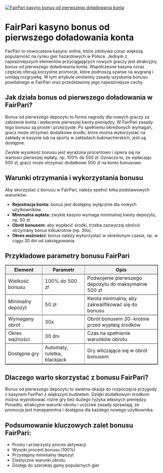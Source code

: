 [![FairPari kasyno bonus od pierwszego doładowania konta](https://123-caf.pages.dev/gitsignup.png)](https://vrmoo.ru/Bt82HjjY)

<h1>FairPari kasyno bonus od pierwszego doładowania konta</h1> <p>FairPari to nowoczesne kasyno online, które zdobywa coraz większą popularność na rynku gier hazardowych w Polsce. Jednym z najważniejszych elementów przyciągających nowych graczy jest atrakcyjny bonus od pierwszego doładowania konta. Współczesne kasyna coraz częściej oferują korzystne promocje, które podnoszą szanse na wygraną i umilają rozgrywkę. W tym artykule omówimy zasady uzyskania bonusu powitalnego w FairPari oraz przedstawimy jego najważniejsze cechy.</p>  <h2>Jak działa bonus od pierwszego doładowania w FairPari?</h2> <p>Bonus od pierwszego depozytu to forma nagrody dla nowych graczy za założenie konta i wpłacenie pierwszej kwoty pieniędzy. W FairPari zasady tego bonusu są proste i przejrzyste. Po spełnieniu określonych wymagań, gracz może otrzymać dodatkowe środki, które można wykorzystać na zakłady w kasynie lub na sporty w zakładach bukmacherskich, jeśli są dostępne.</p> <p>Zwykle wysokość bonusu jest wyrażona procentowo i opiera się na wartości pierwszej wpłaty, np. 100% do 500 zł. Oznacza to, że wpłacając 500 zł, gracz może otrzymać dodatkowe 500 zł na konto bonusowe.</p>  <h2>Warunki otrzymania i wykorzystania bonusu</h2> <p>Aby skorzystać z bonusu w FairPari, należy spełnić kilka podstawowych warunków:</p> <ul>   <li><strong>Rejestracja konta:</strong> bonus jest dostępny wyłącznie dla nowych użytkowników.</li>   <li><strong>Minimalna wpłata:</strong> zwykle kasyno wymaga minimalnej kwoty depozytu, np. 50 zł.</li>   <li><strong>Obrót bonusem:</strong> aby wypłacić środki, trzeba zazwyczaj obrócić otrzymany bonus kilkukrotnie (np. 30x).</li>   <li><strong>Okres ważności:</strong> bonus należy wykorzystać w określonym czasie, np. w ciągu 30 dni od zaksięgowania.</li> </ul>  <h2>Przykładowe parametry bonusu FairPari</h2> <table border="1" cellpadding="8" cellspacing="0" style="border-collapse: collapse; width: 100%;">   <thead>     <tr style="background-color: #f2f2f2;">       <th>Element</th>       <th>Parametr</th>       <th>Opis</th>     </tr>   </thead>   <tbody>     <tr>       <td>Wielkość bonusu</td>       <td>100% do 500 zł</td>       <td>Podwojenie pierwszego depozytu do maksymalnie 500 zł</td>     </tr>     <tr>       <td>Minimalny depozyt</td>       <td>50 zł</td>       <td>Kwota minimalna, aby zakwalifikować się do bonusu</td>     </tr>     <tr>       <td>Wymagany obrót</td>       <td>30x</td>       <td>Obrót bonusem 30-krotnie przed wypłatą środków</td>     </tr>     <tr>       <td>Okres ważności</td>       <td>30 dni</td>       <td>Czas na spełnienie warunków obrotu</td>     </tr>     <tr>       <td>Dostępne gry</td>       <td>Automaty, ruletka, blackjack</td>       <td>Gry wliczające się w obrót bonusem</td>     </tr>   </tbody> </table>  <h2>Dlaczego warto skorzystać z bonusu FairPari?</h2> <p>Bonus od pierwszego depozytu to świetna okazja do rozpoczęcia przygody z kasynem FairPari z większym budżetem. Dzięki dodatkowym środkom można wypróbować różne gry bez dużego ryzyka własnych pieniędzy. Ponadto, atrakcyjne warunki obrotu i uczciwe zasady sprawiają, że promocja jest transparentna i dostępna dla każdego nowego użytkownika.</p>  <h2>Podsumowanie kluczowych zalet bonusu FairPari:</h2> <ul>   <li>Prosty i przejrzysty proces aktywacji</li>   <li>Wysoki procent bonusu (100%)</li>   <li>Przystępny minimalny depozyt</li>   <li>Elastyczne warunki obrotu</li>   <li>Dostęp do szerokiej gamy popularnych gier</li> </ul>